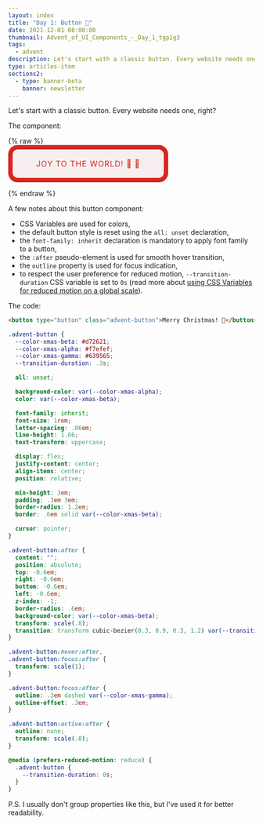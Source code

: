 ```yaml
---
layout: index
title: "Day 1: Button 🎅"
date: 2021-12-01 08:00:00
thumbnail: Advent_of_UI_Components_-_Day_1_tgp1g3
tags:
  - advent
description: Let's start with a classic button. Every website needs one, right?
type: articles-item
sections2:
  - type: banner-beta
    banner: newsletter
---
```


Let's start with a classic button. Every website needs one, right?

The component:

{% raw %}
<button class="advent-button">Joy to the world! 🎄 🎅</button>
<style>
.advent-button {
  --color-xmas-alpha: #f7efef;
  --color-xmas-beta: #d72621;
  --color-xmas-gamma: #639565;
  --transition-duration: .3s;

  all: unset;

  background-color: var(--color-xmas-alpha);
  color: var(--color-xmas-beta);

  font-family: inherit;
  font-size: 1rem;
  letter-spacing: .06em;
  line-height: 1.66;
  text-transform: uppercase;

  display: flex;
  justify-content: center;
  align-items: center;
  position: relative;

  min-height: 3em;
  padding: .3em 3em;
  border-radius: 1.2em;
  border: .6em solid var(--color-xmas-beta);

  cursor: pointer;
}

.advent-button:after {
  content: "";
  position: absolute;
  top: -0.6em;
  right: -0.6em;
  bottom: -0.6em;
  left: -0.6em;
  z-index: -1;
  border-radius: .6em;
  background-color: var(--color-xmas-beta);
  transform: scale(.8);
  transition: transform cubic-bezier(0.3, 0.9, 0.3, 1.2) var(--transition-duration);
}

.advent-button:hover:after,
.advent-button:focus:after {
  transform: scale(1);
}

.advent-button:focus:after {
  outline: .3em dashed var(--color-xmas-gamma);
  outline-offset: .3em;
}

.advent-button:active:after {
  outline: none;
  transform: scale(.8);
}

@media (prefers-reduced-motion: reduce) {
  .advent-button {
    --transition-duration: 0s;
  }
}
</style>
{% endraw %}

A few notes about this button component:

- CSS Variables are used for colors,
- the default button style is reset using the `all: unset` declaration,
- the `font-family: inherit` declaration is mandatory to apply font family to a button,
- the `:after` pseudo-element is used for smooth hover transition,
- the `outline` property is used for focus indication,
- to respect the user preference for reduced motion, `--transition-duration` CSS variable is set to `0s` (read more about [using CSS Variables for reduced motion on a global scale](/articles/using-css-variables-for-reduced-motion-on-a-global-scale/)).

The code:

```html
<button type="button" class="advent-button">Merry Christmas! 🎄</button>
```

```css
.advent-button {
  --color-xmas-beta: #d72621;
  --color-xmas-alpha: #f7efef;
  --color-xmas-gamma: #639565;
  --transition-duration: .3s;

  all: unset;

  background-color: var(--color-xmas-alpha);
  color: var(--color-xmas-beta);

  font-family: inherit;
  font-size: 1rem;
  letter-spacing: .06em;
  line-height: 1.66;
  text-transform: uppercase;

  display: flex;
  justify-content: center;
  align-items: center;
  position: relative;

  min-height: 3em;
  padding: .3em 3em;
  border-radius: 1.2em;
  border: .6em solid var(--color-xmas-beta);

  cursor: pointer;
}

.advent-button:after {
  content: "";
  position: absolute;
  top: -0.6em;
  right: -0.6em;
  bottom: -0.6em;
  left: -0.6em;
  z-index: -1;
  border-radius: .6em;
  background-color: var(--color-xmas-beta);
  transform: scale(.8);
  transition: transform cubic-bezier(0.3, 0.9, 0.3, 1.2) var(--transition-duration);
}

.advent-button:hover:after,
.advent-button:focus:after {
  transform: scale(1);
}

.advent-button:focus:after {
  outline: .3em dashed var(--color-xmas-gamma);
  outline-offset: .3em;
}

.advent-button:active:after {
  outline: none;
  transform: scale(.8);
}

@media (prefers-reduced-motion: reduce) {
  .advent-button {
    --transition-duration: 0s;
  }
}
```

P.S. I usually don't group properties like this, but I've used it for better readability.
